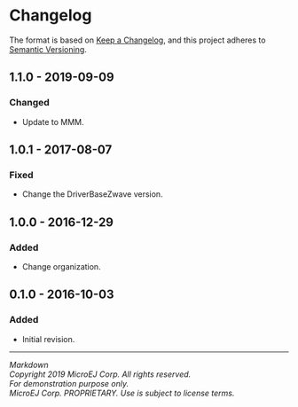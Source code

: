 # Changelog

The format is based on [Keep a Changelog](https://keepachangelog.com/en/1.0.0/),
and this project adheres to [Semantic Versioning](https://semver.org/spec/v2.0.0.html).

## 1.1.0 - 2019-09-09

### Changed

  - Update to MMM.
  
## 1.0.1 - 2017-08-07

### Fixed

  - Change the DriverBaseZwave version.

## 1.0.0 - 2016-12-29

### Added

  - Change organization.
  
## 0.1.0 - 2016-10-03

### Added

  - Initial revision.

---  
_Markdown_   
_Copyright 2019 MicroEJ Corp. All rights reserved._   
_For demonstration purpose only._   
_MicroEJ Corp. PROPRIETARY. Use is subject to license terms._  